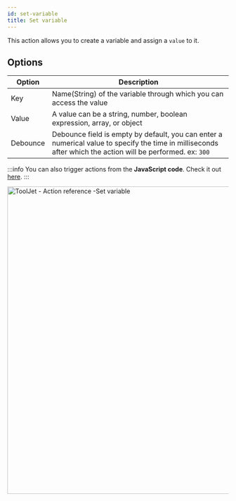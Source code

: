 ```yaml
---
id: set-variable
title: Set variable
---
```


This action allows you to create a variable and assign a `value` to it.

## Options

| Option | Description |
|--------|-------------|
| Key   | Name(String) of the variable through which you can access the value |
| Value | A value can be a string, number, boolean expression, array, or object |
| Debounce | Debounce field is empty by default, you can enter a numerical value to specify the time in milliseconds after which the action will be performed. ex: `300` |

:::info
You can also trigger actions from the **JavaScript code**. Check it out [here](../how-to/run-actions-from-runjs).
:::

<div style={{textAlign: 'center'}}>

<img className="screenshot-full" src="/img/actions/setvar/setvar2.png" alt="ToolJet - Action reference -Set variable" width="700" />

</div>